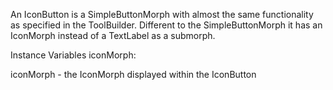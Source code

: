 An IconButton is a SimpleButtonMorph with almost the same functionality as specified in the ToolBuilder. Different to the SimpleButtonMorph it has an IconMorph instead of a TextLabel as a submorph.

Instance Variables
	iconMorph:		<IconMorph>

iconMorph
	- the IconMorph displayed within the IconButton
